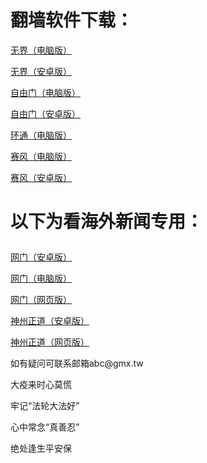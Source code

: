 # 翻墙软件下载：
<p><a href="https://github.com/a6b/2/raw/master/u1902.exe">无界（电脑版）</a></p>
<p><a href="https://github.com/a6b/2/raw/master/um4.7a.apk">无界（安卓版）</a></p>
<p><a href="https://github.com/a6b/2/raw/master/fg772p.exe">自由门（电脑版）</a></p>
<p><a href="https://github.com/a6b/2/raw/master/fgma.apk">自由门（安卓版）</a></p>
<p><a href="https://raw.githubusercontent.com/opipe/up/master/oPipe.zip">环通（电脑版）</a></p>
<p><a href="https://github.com/a6b/2/raw/master/psiphon3.exe">赛风（电脑版）</a></p>
<p><a href="https://github.com/a6b/2/raw/master/PsiphonAndroid.apk">赛风（安卓版）</a></p>
<h1><p><strong>以下为看海外新闻专用：</strong></p></h1>
<p><a href="https://raw.githubusercontent.com/opipe/up/master/oGatea.apk">网门（安卓版）</a></p>
<p><a href="https://raw.githubusercontent.com/opipe/up/master/oGate.zip">网门（电脑版）</a></p>
<p><a href="https://github.com/odoor2/oo/blob/master/README.md">网门（网页版）</a></p>
<p><a href="https://raw.githubusercontent.com/SzzdOgate/update/master/extras/SzzdOgate.apk?fldfh2">神州正道（安卓版）</a></p>
<p><a href="https://raw.githubusercontent.com/txyzum203/www/master/szzd/szzdogate.rar?fldfh2">神州正道（网页版）</a></p>
<p>如有疑问可联系邮箱abc@gmx.tw </a></p>
<p>大疫来时心莫慌</p>
<p>牢记“法轮大法好”</p>
<p>心中常念“真善忍”</p>
<p>绝处逢生平安保</p>
